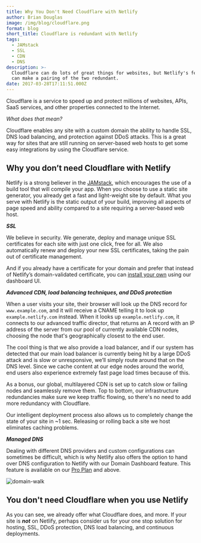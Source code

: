 ```yaml
---
title: Why You Don't Need Cloudflare with Netlify
author: Brian Douglas
image: /img/blog/cloudflare.png
format: blog
short_title: Cloudflare is redundant with Netlify
tags:
  - JAMstack
  - SSL
  - CDN
  - DNS
description: >-
  Cloudflare can do lots of great things for websites, but Netlify's features
  can make a pairing of the two redundant.
date: 2017-03-28T17:11:51.000Z
---
```


Cloudflare is a service to speed up and protect millions of websites, APIs, SaaS services, and other properties connected to the Internet.

*What does that mean?*

Cloudflare enables any site with a custom domain the ability to handle SSL, DNS load balancing, and protection against DDoS attacks. This is a great way for sites that are still running on server-based web hosts to get some easy integrations by using the Cloudflare service.

## Why you don’t need Cloudflare with Netlify

Netlify is a strong believer in the [JAMstack](https://jamstack.org), which encourages the use of a build tool that will compile your app. When you choose to use a static site generator, you already get a fast and light-weight site by default. What you serve with Netlify is the static output of your build, improving all aspects of page speed and ability compared to a site requiring a server-based web host.

***SSL***

We believe in security. We generate, deploy and manage unique SSL certificates for each site with just one click, free for all. We also automatically renew and deploy your new SSL certificates, taking the pain out of certificate management.

And if you already have a certificate for your domain and prefer that instead of Netlify’s domain-validated certificate, you can [install your own](https://www.netlify.com/docs/ssl/#custom-certificates) using our dashboard UI.

***Advanced CDN, load balancing techniques, and DDoS protection***

When a user visits your site, their browser will look up the DNS record for `www.example.com`, and it will receive a CNAME telling it to look up `example.netlify.com` instead. When it looks up `example.netlify.com`, it connects to our advanced traffic director, that returns an A record with an IP address of the server from our pool of currently available CDN nodes, choosing the node that's geographically closest to the end user.

The cool thing is that we also provide a load balancer, and if our system has detected that our main load balancer is currently being hit by a large DDoS attack and is slow or unresponsive, we’ll simply route around that on the DNS level. Since we cache content at our edge nodes around the world, end users also experience extremely fast page load times because of this.

As a bonus, our global, multilayered CDN is set up to catch slow or failing nodes and seamlessly remove them. Top to bottom, our infrastructure redundancies make sure we keep traffic flowing, so there's no need to add more redundancy with Cloudflare.

Our intelligent deployment process also allows us to completely change the state of your site in \~1 sec. Releasing or rolling back a site we host eliminates caching problems.

***Managed DNS***

Dealing with different DNS providers and custom configurations can sometimes be difficult, which is why Netlify also offers the option to hand over DNS configuration to Netlify with our Domain Dashboard feature. This feature is available on our [Pro Plan](https://www.netlify.com/pricing/) and above.

![domain-walk](/img/blog/domain-walk.gif)

## You don't need Cloudflare when you use Netlify

As you can see, we already offer what Cloudflare does, and more. If your site is ***not*** on Netlify, perhaps consider us for your one stop solution for hosting, SSL, DDoS protection, DNS load balancing, and continuous deployments.